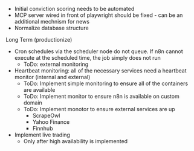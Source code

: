  - Initial conviction scoring needs to be automated
 - MCP server wired in front of playwright should be fixed - can be an additional mechnism for news
 - Normalize database structure

 Long Term (productionize)
  - Cron schedules via the scheduler node do not queue. If n8n cannot execute at the scheduled time, the job simply does not run
    - ToDo: external monitoring
  - Heartbeat monitoring: all of the necessary services need a heartbeat monitor (internal and external)
    - ToDo: Implement simple monitoring to ensure all of the containers are available
    - ToDo: Implement monitor to ensure n8n is available on custom domain
    - ToDo: Implement monotor to ensure external services are up
        - ScrapeOwl
        - Yahoo Finance
        - Finnhub
  - Implement live trading
    - Only after high availability is implemented